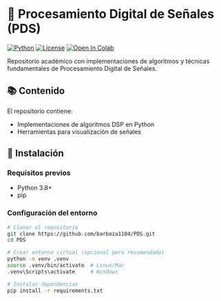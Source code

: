 # 🎵 Procesamiento Digital de Señales (PDS)

[![Python](https://img.shields.io/badge/Python-3.8%2B-blue?logo=python&logoColor=white)](https://python.org)
[![License](https://img.shields.io/badge/License-MIT-green.svg)](https://opensource.org/licenses/MIT)
[![Open In Colab](https://colab.research.google.com/assets/colab-badge.svg)](https://colab.research.google.com/github/barboza1104/PDS)

Repositorio académico con implementaciones de algoritmos y técnicas fundamentales de Procesamiento Digital de Señales.

## 📚 Contenido

El repositorio contiene:

- Implementaciones de algoritmos DSP en Python
- Herramientas para visualización de señales

## 🚀 Instalación

### Requisitos previos
- Python 3.8+
- pip

### Configuración del entorno
```bash
# Clonar el repositorio
git clone https://github.com/barboza1104/PDS.git
cd PDS

# Crear entorno virtual (opcional pero recomendado)
python -m venv .venv
source .venv/bin/activate  # Linux/Mac
.venv\Scripts\activate     # Windows

# Instalar dependencias
pip install -r requirements.txt
